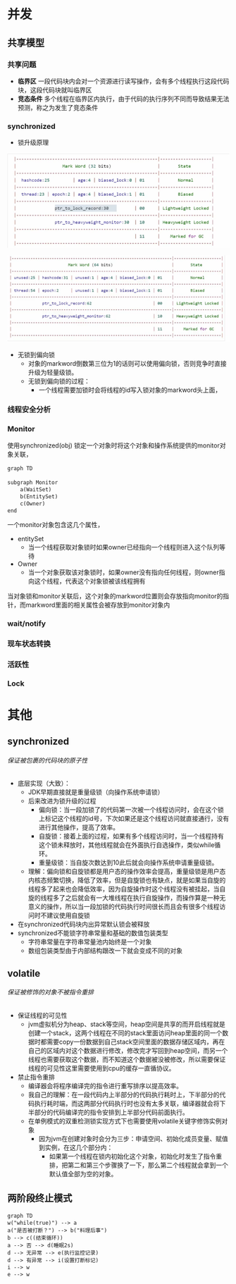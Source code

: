 # 并发

## 共享模型

### 共享问题

* **临界区**
  一段代码块内会对一个资源进行读写操作，会有多个线程执行这段代码块，这段代码块就叫临界区
* **竞态条件**
  多个线程在临界区内执行，由于代码的执行序列不同而导致结果无法预测，称之为发生了竞态条件

### synchronized

* 锁升级原理

![](./assets/image-20210608161529253.png)

![](./assets/image-20210608163209781.png)

* 无锁到偏向锁
  * 对象的markword倒数第三位为1的话则可以使用偏向锁，否则竞争时直接升级为轻量级锁。
  * 无锁到偏向锁的过程：
    * 一个线程需要加锁时会将线程的id写入锁对象的markword头上面，

### 线程安全分析

### Monitor

使用synchronized(obj) 锁定一个对象时将这个对象和操作系统提供的monitor对象关联，

```mermaid
graph TD

subgraph Monitor
	a(WaitSet)
	b(EntitySet)
	c(Owner)
end
```

一个monitor对象包含这几个属性，

* entitySet
  * 当一个线程获取对象锁时如果owner已经指向一个线程则进入这个队列等待
* Owner
  * 当一个对象获取该对象锁时，如果owner没有指向任何线程，则owner指向这个线程，代表这个对象锁被该线程拥有

当对象锁和monitor关联后，这个对象的markword位置则会存放指向monitor的指针，而markword里面的相关属性会被存放到monitor对象内


### wait/notify
### 现车状态转换

### 活跃性

### Lock



# 其他

## synchronized

###### 保证被包裹的代码块的原子性

* 底层实现（大致）：
  * JDK早期直接就是重量级锁（向操作系统申请锁）
  * 后来改进为锁升级的过程
    * 偏向锁：当一段加锁了的代码第一次被一个线程访问时，会在这个锁上标记这个线程的id号，下次如果还是这个线程访问就直接通行，没有进行其他操作，提高了效率。
    * 自旋锁：接着上面的过程，如果有多个线程访问时，当一个线程持有这个锁未释放时，其他线程就会在外面执行自选操作，类似while循环。
    * 重量级锁：当自旋次数达到10此后就会向操作系统申请重量级锁。
  * 理解：偏向锁和自旋锁都是用户态的操作效率会提高，重量级锁是用户态内核态频繁切换，降低了效率，但是自旋锁也有缺点，就是如果当自旋的线程多了起来也会降低效率，因为自旋操作时这个线程没有被挂起，当自旋的线程多了之后就会有一大堆线程在执行自旋操作，而操作算是一种无意义的操作，所以当一段加锁的代码执行时间很长而且会有很多个线程访问时不建议使用自旋锁
* 在synchronized代码块内出异常默认锁会被释放
* synchronized不能锁字符串常量和基础的数值包装类型
  * 字符串常量在字符串常量池内始终是一个对象
  * 数组包装类型由于内部结构跟改一下就会变成不同的对象

## volatile

###### 保证被修饰的对象不被指令重排

* 保证线程的可见性
  * jvm虚拟机分为heap、stack等空间，heap空间是共享的而开启线程就是创建一个stack，这两个线程在不同的stack里面访问heap里面的同一个数据时都需要copy一份数据到自己stack空间里面的数据存储区域内，再在自己的区域内对这个数据进行修改，修改完才写回到heap空间，而另一个线程也需要获取这个数据，而不知道这个数据被没被修改，所以需要保证线程的可见性这里需要使用到cpu的缓存一直循协议。
* 禁止指令重排
  * 编译器会将程序编译完的指令进行重写排序以提高效率。
  * 我自己的理解：在一段代码内上半部分的代码执行耗时上，下半部分的代码执行耗时端，而这两部分代码执行时也没有太多关联，编译器就会将下半部分的代码编译完的指令安排到上半部分代码前面执行。
  * 在单例模式的双重检测锁实现方式下也需要使用volatile关键字修饰实例对象
    * 因为jvm在创建对象时会分为三步：申请空间、初始化成员变量、赋值到实例，在这几个部分内：
      * 如果第一个线程在锁内初始化这个对象，初始化时发生了指令重排，把第二和第三个步骤换了一下，那么第二个线程就会拿到一个默认值全部为空的对象。

## 两阶段终止模式

```mermaid
graph TD
w("while(true)") --> a
a("是否被打断？") --> b("料理后事")
b --> c((结束循环))
a --> 否 --> d(睡眠2s)
d --> 无异常 --> e(执行监控记录)
d --> 有异常 --> i(设置打断标记)
i --> w
e --> w
```

### 

